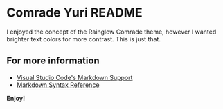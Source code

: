 # Comrade Yuri README

I enjoyed the concept of the Rainglow Comrade theme, however I wanted brighter text colors for more contrast. This is just that.

## For more information

- [Visual Studio Code's Markdown Support](http://code.visualstudio.com/docs/languages/markdown)
- [Markdown Syntax Reference](https://help.github.com/articles/markdown-basics/)

**Enjoy!**
